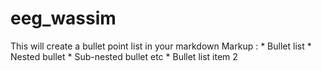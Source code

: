 # eeg_wassim
 This will create a bullet point list in your markdown
 Markup : * Bullet list
              * Nested bullet
                  * Sub-nested bullet etc
          * Bullet list item 2
    
